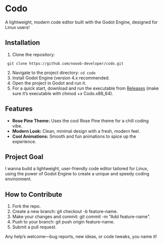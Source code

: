 # Codo
A lightweight, modern code editor built with the Godot Engine, designed for Linux users!

## Installation

1. Clone the repository:
  ```
   git clone https://github.com/nooob-developer/codo.git
  ``` 
2. Navigate to the project directory:
``
cd codo
``
3. Install Godot Engine (version 4.x recommended.
4. Open the project in Godot and run it.
5.  For a quick start, download and run the executable from [Releases](https://github.com/nooob-developer/codo/releases) (make sure it’s executable with chmod +x Codo.x86_64).

## Features

- **Rose Pine Theme:** Uses the cool Rose Pine theme for a chill coding vibe.
- **Modern Look:** Clean, minimal design with a fresh, modern feel.
- **Cool Animations:** Smooth and fun animations to spice up the experience.

## Project Goal

I wanna build a lightweight, user-friendly code editor tailored for Linux, using the power of Godot Engine to create a unique and speedy coding environment.

## How to Contribute

1. Fork the repo.
2. Create a new branch: git checkout -b feature-name.
3. Make your changes and commit: git commit -m "Add feature-name".
4. Push to your branch: git push origin feature-name.
5. Submit a pull request.

Any help’s welcome—bug reports, new ideas, or code tweaks, you name it!
